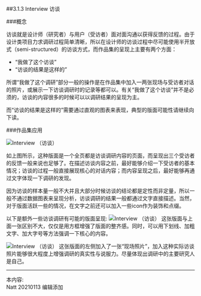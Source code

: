 ##3.1.3 Interview 访谈

###概念

访谈就是设计师（研究者）与用户（受访者）面对面沟通以获得反馈的过程。由于设计类项目力求调研过程简单清晰，所以在设计师的访谈过程中尽可能使用半开放式（semi-structured）的访谈方式，而作品集的呈现上主要有两个方面：

* “我做了这个访谈”
* “访谈的结果是这样的”

所谓“我做了这个调研”部分一般的操作是在作品集中加入一两张现场与受访者对话的照片，或展示一下访谈调研时的记录等都可以。有关“我做了这个访谈”并不是必须的，访谈的内容很多的时候可以以调研结果的呈现为主。

而“访谈的结果是这样的”需要通过直观的图表来表现，典型的版面可能性请继续向下读。


###作品集应用

![Interview （访谈）](http://kitpic.makebi.net/2021/id_08.jpg)

如上图所示，这种版面是一个全页都是访谈调研内容的页面，而呈现出三个受访者的反馈一般来说也足够了。在描述访谈内容之前，最好能够介绍一下受访者的基本情况；访谈的过程一般直接展现核心的对话内容；而内容呈现之后，最好能够再通过文字体现一下调研的发现。

因为访谈的样本量一般不大并且大部分时候访谈的结论都是定性而非定量，所以一般不通过数据图表来呈现分析，访谈调研的结果一般都通过文字直接描述。当然，对于版面活跃一些的情况，在文字之前还可以加入一些icon作为装饰和点缀。

以下是额外一些访谈调研有可能的版面呈现:
![Interview （访谈）](http://kitpic.makebi.net/2021/id_09.jpg)
这张版面与上面一张区别不大，仅仅是用方框增强了版面的整齐感。同时，可以用下划线、加粗文字、加大字号等方法强调一下核心的内容。


![Interview （访谈）](http://kitpic.makebi.net/2021/id_10.jpg)
这张版面的左侧加入了一张“现场照片”，加入这种实际访谈照片能够很大程度上增强调研的真实性与说服力。尽量体现出调研中的主要研究人是自己。


---
本内容:  
Natt 20210113 编辑添加